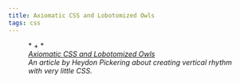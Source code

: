 ```yaml
---
title: Axiomatic CSS and Lobotomized Owls
tags: css
---
```

<figure>
<div class="fs-3">* + *</div>
<cite><a href="https://alistapart.com/article/axiomatic-css-and-lobotomized-owls/">Axiomatic CSS and Lobotomized Owls</a><cite>
<figcaption>An article by Heydon Pickering about creating vertical rhythm with very little CSS. </figcaption>
</figure>